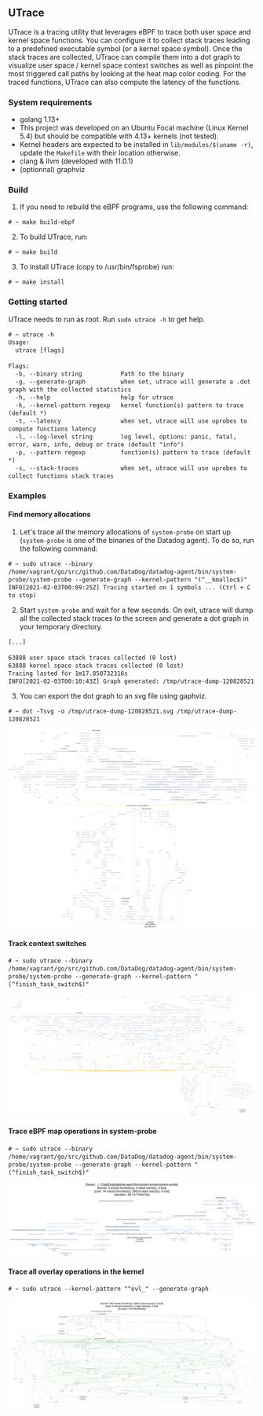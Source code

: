 ## UTrace

UTrace is a tracing utility that leverages eBPF to trace both user space and kernel space functions. You can configure it to collect stack traces leading to a predefined executable symbol (or a kernel space symbol). Once the stack traces are collected, UTrace can compile them into a dot graph to visualize user space / kernel space context switches as well as pinpoint the most triggered call paths by looking at the heat map color coding. For the traced functions, UTrace can also compute the latency of the functions.

### System requirements

- golang 1.13+
- This project was developed on an Ubuntu Focal machine (Linux Kernel 5.4) but should be compatible with 4.13+ kernels (not tested).
- Kernel headers are expected to be installed in `lib/modules/$(uname -r)`, update the `Makefile` with their location otherwise.
- clang & llvm (developed with 11.0.1)
- (optionnal) graphviz

### Build

1) If you need to rebuild the eBPF programs, use the following command:

```shell script
# ~ make build-ebpf
```

2) To build UTrace, run:

```shell script
# ~ make build
```

3) To install UTrace (copy to /usr/bin/fsprobe) run:
```shell script
# ~ make install
```

### Getting started

UTrace needs to run as root. Run `sudo utrace -h` to get help.

```shell script
# ~ utrace -h
Usage:
  utrace [flags]

Flags:
  -b, --binary string           Path to the binary
  -g, --generate-graph          when set, utrace will generate a .dot graph with the collected statistics
  -h, --help                    help for utrace
  -k, --kernel-pattern regexp   kernel function(s) pattern to trace (default *)
  -t, --latency                 when set, utrace will use uprobes to compute functions latency
  -l, --log-level string        log level, options: panic, fatal, error, warn, info, debug or trace (default "info")
  -p, --pattern regexp          function(s) pattern to trace (default *)
  -s, --stack-traces            when set, utrace will use uprobes to collect functions stack traces
```

### Examples

#### Find memory allocations

1) Let's trace all the memory allocations of `system-probe` on start up (`system-probe` is one of the binaries of the Datadog agent). To do so, run the following command:

```shell script
# ~ sudo utrace --binary /home/vagrant/go/src/github.com/DataDog/datadog-agent/bin/system-probe/system-probe --generate-graph --kernel-pattern "(^__kmalloc$)"
INFO[2021-02-03T00:09:25Z] Tracing started on 1 symbols ... (Ctrl + C to stop)
```

2) Start `system-probe` and wait for a few seconds. On exit, utrace will dump all the collected stack traces to the screen and generate a dot graph in your temporary directory.

```shell script
[...]

63888 user space stack traces collected (0 lost)
63888 kernel space stack traces collected (0 lost)
Tracing lasted for 1m17.850732316s
INFO[2021-02-03T00:10:43Z] Graph generated: /tmp/utrace-dump-120828521
```

3) You can export the dot graph to an svg file using gaphviz.

```shell script
# ~ dot -Tsvg -o /tmp/utrace-dump-120828521.svg /tmp/utrace-dump-120828521
```

![utrace-kmalloc.svg](documentation/utrace-kmalloc.svg)

#### Track context switches

```shell script
# ~ sudo utrace --binary /home/vagrant/go/src/github.com/DataDog/datadog-agent/bin/system-probe/system-probe --generate-graph --kernel-pattern "(^finish_task_switch$)"
```

![utrace-finish-task-switch.svg](documentation/utrace-finish-task-switch.svg)

#### Trace eBPF map operations in system-probe

```shell script
# ~ sudo utrace --binary /home/vagrant/go/src/github.com/DataDog/datadog-agent/bin/system-probe/system-probe --generate-graph --kernel-pattern "(^finish_task_switch$)"
```

![utrace-ebpf-map.svg](documentation/utrace-ebpf-map.svg)

#### Trace all overlay operations in the kernel

```shell script
# ~ sudo utrace --kernel-pattern "^ovl_" --generate-graph
```

![utrace-ovl.svg](documentation/utrace-ovl.svg)
